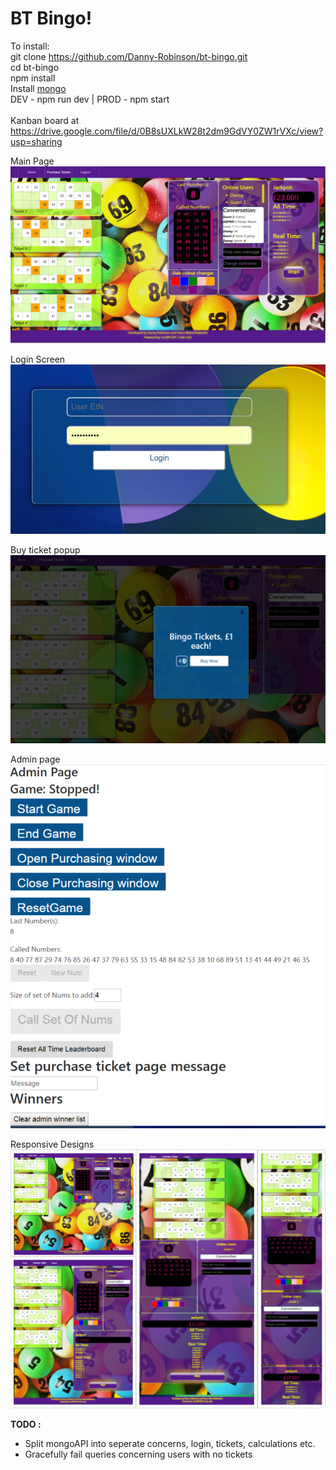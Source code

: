 # BT Bingo!

To install: <br />
git clone https://github.com/Danny-Robinson/bt-bingo.git <br />
cd bt-bingo <br />
npm install <br />
Install <a href="https://www.mongodb.com/download-center#community">mongo</a> <br />
DEV - npm run dev | PROD - npm start <br />
 <br />
Kanban board at https://drive.google.com/file/d/0B8sUXLkW28t2dm9GdVY0ZW1rVXc/view?usp=sharing

Main Page
![alt text](screenshots/MainPage.PNG "Home Page")

Login Screen
![alt text](screenshots/LoginScreen.PNG "Login Screen")

Buy ticket popup
![alt text](screenshots/TicketBuyModal.PNG "Purchase tickets modal")

Admin page <br />
![alt text](screenshots/Admin.PNG "Admin functionality")

Responsive Designs
![alt text](screenshots/ResponsiveCollage.PNG "Viewport responsive design")




**TODO :**
   * Split mongoAPI into seperate concerns, login, tickets, calculations etc.
   * Gracefully fail queries concerning users with no tickets
      
      